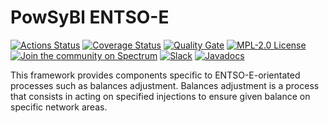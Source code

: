 # PowSyBl ENTSO-E

[![Actions Status](https://github.com/powsybl/powsybl-entsoe/workflows/CI/badge.svg)](https://github.com/powsybl/powsybl-entsoe/actions)
[![Coverage Status](https://sonarcloud.io/api/project_badges/measure?project=com.powsybl%3Apowsybl-entsoe&metric=coverage)](https://sonarcloud.io/component_measures?id=com.powsybl%3Apowsybl-entsoe&metric=coverage)
[![Quality Gate](https://sonarcloud.io/api/project_badges/measure?project=com.powsybl%3Apowsybl-entsoe&metric=alert_status)](https://sonarcloud.io/dashboard?id=com.powsybl%3Apowsybl-entsoe)
[![MPL-2.0 License](https://img.shields.io/badge/license-MPL_2.0-blue.svg)](https://www.mozilla.org/en-US/MPL/2.0/)
[![Join the community on Spectrum](https://withspectrum.github.io/badge/badge.svg)](https://spectrum.chat/powsybl)
[![Slack](https://img.shields.io/badge/slack-powsybl-blueviolet.svg?logo=slack)](https://powsybl.slack.com)
[![Javadocs](https://www.javadoc.io/badge/com.powsybl/powsybl-entsoe.svg?color=blue)](https://www.javadoc.io/doc/com.powsybl/powsybl-core)



This framework provides components specific to ENTSO-E-orientated processes such as balances adjustment.
Balances adjustment is a process that consists in acting on specified injections to ensure given balance on specific network areas.
